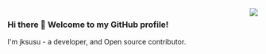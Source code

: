 <img align="right" src="https://github-readme-stats.vercel.app/api?username=jksusu&show_icons=true&icon_color=805AD5&text_color=718096&bg_color=ffffff&hide_title=true" />

### Hi there 👋 Welcome to my GitHub profile!

I'm jksusu - a developer, and Open source contributor.
